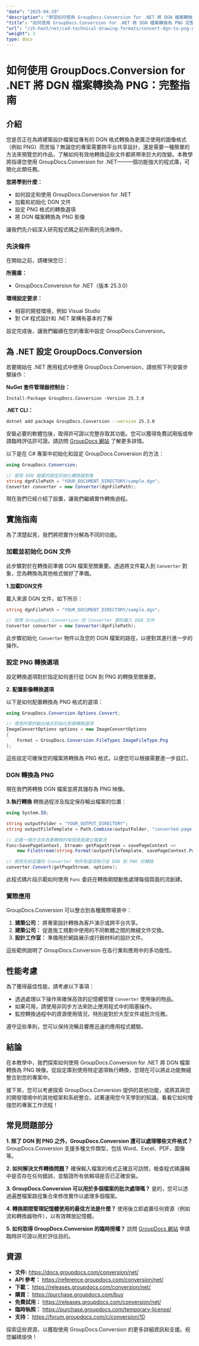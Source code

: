 ```yaml
---
"date": "2025-04-29"
"description": "學習如何使用 GroupDocs.Conversion for .NET 將 DGN 檔案轉換為 PNG 映像。本教程涵蓋設定、轉換選項和實際應用。"
"title": "如何使用 GroupDocs.Conversion for .NET 將 DGN 檔案轉換為 PNG 完整指南"
"url": "/zh-hant/net/cad-technical-drawing-formats/convert-dgn-to-png-groupdocs-conversion-net/"
"weight": 1
type: docs
---
```

# 如何使用 GroupDocs.Conversion for .NET 將 DGN 檔案轉換為 PNG：完整指南

## 介紹

您是否正在為將建築設計檔案從專有的 DGN 格式轉換為更廣泛使用的圖像格式（例如 PNG）而苦惱？無論您的專案需要跨平台共享設計，還是需要一種簡單的方法來預覽您的作品，了解如何有效地轉換這些文件都將帶來巨大的改變。本教學將指導您使用 GroupDocs.Conversion for .NET——一個功能強大的程式庫，可簡化此類任務。

**您將學到什麼：**
- 如何設定和使用 GroupDocs.Conversion for .NET
- 加載和初始化 DGN 文件
- 設定 PNG 格式的轉換選項
- 將 DGN 檔案轉換為 PNG 影像

讓我們先介紹深入研究程式碼之前所需的先決條件。

### 先決條件

在開始之前，請確保您已：

**所需庫：**
- GroupDocs.Conversion for .NET（版本 25.3.0）

**環境設定要求：**
- 相容的開發環境，例如 Visual Studio
- 對 C# 程式設計和 .NET 架構有基本的了解

設定完成後，讓我們繼續在您的專案中設定 GroupDocs.Conversion。

## 為 .NET 設定 GroupDocs.Conversion

若要開始在 .NET 應用程式中使用 GroupDocs.Conversion，請依照下列安裝步驟操作：

**NuGet 套件管理器控制台：**
```shell
Install-Package GroupDocs.Conversion -Version 25.3.0
```

**.NET CLI：**
```bash
dotnet add package GroupDocs.Conversion --version 25.3.0
```

安裝必要的軟體包後，取得許可證以完整存取其功能。您可以獲得免費試用版或申請臨時評估許可證。請訪問 [GroupDocs 網站](https://purchase.groupdocs.com/buy) 了解更多詳情。

以下是在 C# 專案中初始化和設定 GroupDocs.Conversion 的方法：
```csharp
using GroupDocs.Conversion;

// 使用 DGN 檔案的路徑初始化轉換器對象
string dgnFilePath = "YOUR_DOCUMENT_DIRECTORY/sample.dgn";
Converter converter = new Converter(dgnFilePath);
```

現在我們已經介紹了設置，讓我們繼續實作轉換過程。

## 實施指南

為了清楚起見，我們將把實作分解為不同的功能。

### 加載並初始化 DGN 文件

此步驟對於在轉換前準備 DGN 檔案至關重要。透過將文件載入到 `Converter` 對象，您為轉換為其他格式做好了準備。

**1.加載DGN文件**

載入來源 DGN 文件，如下所示：
```csharp
string dgnFilePath = "YOUR_DOCUMENT_DIRECTORY/sample.dgn";

// 使用 GroupDocs.Conversion 的 Converter 類別載入 DGN 文件
Converter converter = new Converter(dgnFilePath);
```

此步驟初始化 `Converter` 物件以及您的 DGN 檔案的路徑，以便對其進行進一步的操作。

### 設定 PNG 轉換選項

設定轉換選項對於指定如何進行從 DGN 到 PNG 的轉換至關重要。

**2. 配置影像轉換選項**

以下是如何配置轉換為 PNG 格式的選項：
```csharp
using GroupDocs.Conversion.Options.Convert;

// 使用所需的輸出格式初始化影像轉換選項
ImageConvertOptions options = new ImageConvertOptions
{
    Format = GroupDocs.Conversion.FileTypes.ImageFileType.Png
};
```

這些設定可確保您的檔案將轉換為 PNG 格式，以便您可以根據需要進一步自訂。

### DGN 轉換為 PNG

現在我們將轉換 DGN 檔案並將其儲存為 PNG 映像。

**3.執行轉換**
轉換過程涉及指定保存輸出檔案的位置：
```csharp
using System.IO;

string outputFolder = "YOUR_OUTPUT_DIRECTORY";
string outputFileTemplate = Path.Combine(outputFolder, "converted-page-{0}.png");

// 定義一個方法來為要轉換的每個頁面建立檔案流
Func<SavePageContext, Stream> getPageStream = savePageContext =>
    new FileStream(string.Format(outputFileTemplate, savePageContext.Page), FileMode.Create);

// 使用先前定義的 Converter 物件和選項執行從 DGN 到 PNG 的轉換
converter.Convert(getPageStream, options);
```

此程式碼片段示範如何使用 `Func` 委託在轉換期間動態處理每個頁面的流創建。

### 實際應用

GroupDocs.Conversion 可以整合到各種實際場景中：
1. **建築公司：** 將專案設計轉換為客戶演示或跨平台共享。
2. **建築公司：** 促進施工規劃中使用的不同軟體之間的無縫文件交換。
3. **設計工作室：** 準備用於網路展示或行銷材料的設計文件。

這些範例說明了 GroupDocs.Conversion 在各行業和應用中的多功能性。

## 性能考慮

為了獲得最佳性能，請考慮以下事項：
- 透過處理以下操作來確保高效的記憶體管理 `Converter` 使用後的物品。
- 如果可用，請使用非同步方法來防止應用程式中的阻塞操作。
- 監控轉換過程中的資源使用情況，特別是對於大型文件或批次任務。

遵守這些準則，您可以保持流暢且響應迅速的應用程式體驗。

## 結論

在本教學中，我們探索如何使用 GroupDocs.Conversion for .NET 將 DGN 檔案轉換為 PNG 映像。從設定庫到使用特定選項執行轉換，您現在可以將此功能無縫整合到您的專案中。

接下來，您可以考慮探索 GroupDocs.Conversion 提供的其他功能，或將其與您的開發環境中的其他框架和系統整合。試著運用您今天學到的知識，看看它如何增強您的專案工作流程！

## 常見問題部分

**1. 除了 DGN 到 PNG 之外，GroupDocs.Conversion 還可以處理哪些文件格式？**
GroupDocs.Conversion 支援多種文件類型，包括 Word、Excel、PDF、圖像等。

**2. 如何解決文件轉換問題？**
確保輸入檔案的格式正確且可訪問，檢查程式碼邏輯中是否存在任何錯誤，並驗證所有依賴項是否已正確安裝。

**3. GroupDocs.Conversion 可以用於多個檔案的批次處理嗎？**
是的，您可以透過遍歷檔案路徑集合來修改實作以處理多個檔案。

**4. 轉換期間管理記憶體使用的最佳方法是什麼？**
使用後立即處置任何資源（例如流和轉換器物件），以有效釋放記憶體。

**5. 如何取得 GroupDocs.Conversion 的臨時授權？**
訪問 [GroupDocs 網站](https://purchase.groupdocs.com/temporary-license/) 申請臨時許可證以用於評估目的。

## 資源
- **文件:** https://docs.groupdocs.com/conversion/net/
- **API 參考：** https://reference.groupdocs.com/conversion/net/
- **下載：** https://releases.groupdocs.com/conversion/net/
- **購買：** https://purchase.groupdocs.com/buy
- **免費試用：** https://releases.groupdocs.com/conversion/net/
- **臨時執照：** https://purchase.groupdocs.com/temporary-license/
- **支持：** https://forum.groupdocs.com/c/conversion/10

探索這些資源，以獲取使用 GroupDocs.Conversion 的更多詳細資訊和支援。祝您編碼愉快！